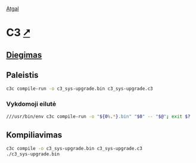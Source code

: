 [Atgal](./readme.md)

# C3 [&#x2B67;](https://c3-lang.org/)

## [Diegimas](../install/c3_readme.md)

## Paleistis

```bash
c3c compile-run -o c3_sys-upgrade.bin c3_sys-upgrade.c3
```

### Vykdomoji eilutė

```bash
///usr/bin/env c3c compile-run -o "${0%.*}.bin" "$0" -- "$@"; exit $?
```

## Kompiliavimas

```bash
c3c compile -o c3_sys-upgrade.bin c3_sys-upgrade.c3
./c3_sys-upgrade.bin
```
